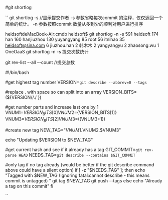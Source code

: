#git shortlog

``
git shortlog -s //显示提交作者
-s 参数省略每次commit 的注释，仅仅返回一个简单的统计。
-n 参数按照commit 数量从多到少的顺利对用户进行排序

heidsoftdeMacBook-Air:cmdb heidsoft$ git shortlog -n -s
   591  heidsoft
   174  han
   160  hanjiuzhou
   130  yuyangyang
    85  root
    56  itnihao
    35  heidsoft@sina.com
     6  jiuzhou.han
     2  韩木木
     2  yangyangyu
     2  zhaosong.wu
     1  OneOaaS
git shortlog -n -s 提交次数统计

git rev-list --all --count //提交总数


#!/bin/bash

#get highest tag number
VERSION=`git describe --abbrev=0 --tags`

#replace . with space so can split into an array
VERSION_BITS=(${VERSION//./ })

#get number parts and increase last one by 1
VNUM1=${VERSION_BITS[0]}
VNUM2=${VERSION_BITS[1]}
VNUM3=${VERSION_BITS[2]}
VNUM3=$((VNUM3+1))

#create new tag
NEW_TAG="$VNUM1.$VNUM2.$VNUM3"

echo "Updating $VERSION to $NEW_TAG"

#get current hash and see if it already has a tag
GIT_COMMIT=`git rev-parse HEAD`
NEEDS_TAG=`git describe --contains $GIT_COMMIT`

#only tag if no tag already (would be better if the git describe command above could have a silent option)
if [ -z "$NEEDS_TAG" ]; then
    echo "Tagged with $NEW_TAG (Ignoring fatal:cannot describe - this means commit is untagged) "
    git tag $NEW_TAG
    git push --tags
else
    echo "Already a tag on this commit"
fi

``